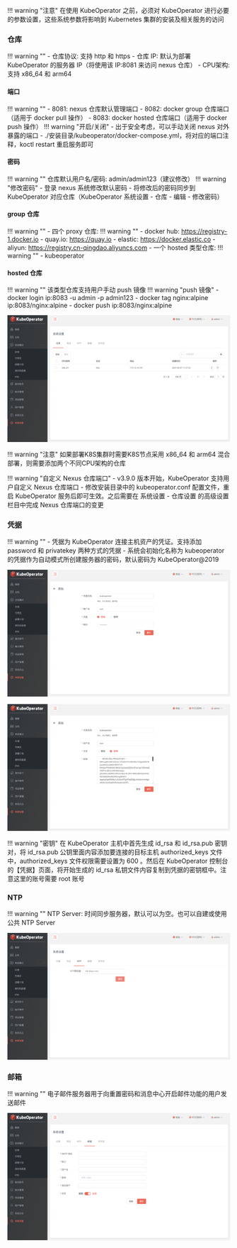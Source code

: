 
!!! warning "注意"
    在使用 KubeOperator 之前，必须对 KubeOperator 进行必要的参数设置，这些系统参数将影响到 Kubernetes 集群的安装及相关服务的访问

### 仓库

!!! warning ""
    - 仓库协议: 支持 http 和 https
    - 仓库 IP: 默认为部署 KubeOperator 的服务器 IP（将使用该 IP:8081 来访问 nexus 仓库）
    - CPU架构: 支持 x86_64 和 arm64

#### 端口

!!! warning ""
    - 8081: nexus 仓库默认管理端口
    - 8082: docker group 仓库端口（适用于 docker pull 操作）
    - 8083: docker hosted 仓库端口（适用于 docker push 操作）
    !!! warning "开启/关闭"
        - 出于安全考虑，可以手动关闭 nexus 对外暴露的端口
        - ./安装目录/kubeoperator/docker-compose.yml，将对应的端口注释，koctl restart 重启服务即可

#### 密码

!!! warning ""
    仓库默认用户名/密码: admin/admin123（建议修改）
    !!! warning "修改密码"
        - 登录 nexus 系统修改默认密码
        - 将修改后的密码同步到 KubeOperator 对应仓库（KubeOperator 系统设置 - 仓库 - 编辑 - 修改密码）

#### group 仓库

!!! warning ""
    - 四个 proxy 仓库:
    !!! warning ""
        - docker hub: https://registry-1.docker.io
        - quay.io: https://quay.io
        - elastic: https://docker.elastic.co
        - aliyun: https://registry.cn-qingdao.aliyuncs.com
    - 一个 hosted 类型仓库:
    !!! warning ""
        - kubeoperator

#### hosted 仓库

!!! warning ""
    该类型仓库支持用户手动 push 镜像
    !!! warning "push 镜像"
        - docker login ip:8083 -u admin -p admin123
        - docker tag nginx:alpine ip:8083/nginx:alpine
        - docker push ip:8083/nginx:alpine

![system](../img/user_manual/system_management/registry.png)

!!! warning "注意"
    如果部署K8S集群时需要K8S节点采用 x86_64 和 arm64 混合部署，则需要添加两个不同CPU架构的仓库

!!! warning "自定义 Nexus 仓库端口"
    - v3.9.0 版本开始，KubeOperator 支持用户自定义 Nexus 仓库端口
    - 修改安装目录中的 kubeoperator.conf 配置文件，重启 KubeOperator 服务后即可生效。之后需要在 系统设置 - 仓库设置 的高级设置栏目中完成 Nexus 仓库端口的变更

### 凭据

!!! warning ""
    - 凭据为 KubeOperator 连接主机资产的凭证。支持添加 password 和 privatekey 两种方式的凭据
    - 系统会初始化名称为 kubeoperator 的凭据作为自动模式所创建服务器的密码，默认密码为 KubeOperator@2019

![password](../img/user_manual/system_management/key-1.png)

![key](../img/user_manual/system_management/key-2.png)

!!! warning "密钥"
    在 KubeOperator 主机中首先生成 id_rsa 和 id_rsa.pub 密钥对，将 id_rsa.pub 公钥里面内容添加要连接的目标主机 authorized_keys 文件中，authorized_keys 文件权限需要设置为 600 。然后在 KubeOperator 控制台的【凭据】页面，将开始生成的 id_rsa 私钥文件内容复制到凭据的密钥框中。注意这里的账号需要 root 账号

### NTP

!!! warning ""
    NTP Server: 时间同步服务器，默认可以为空。也可以自建或使用公共 NTP Server
    
![system](../img/user_manual/system_management/ntp.png)

### 邮箱

!!! warning ""
    电子邮件服务器用于向重置密码和消息中心开启邮件功能的用户发送邮件

![email](../img/user_manual/system_management/email-1.png)
